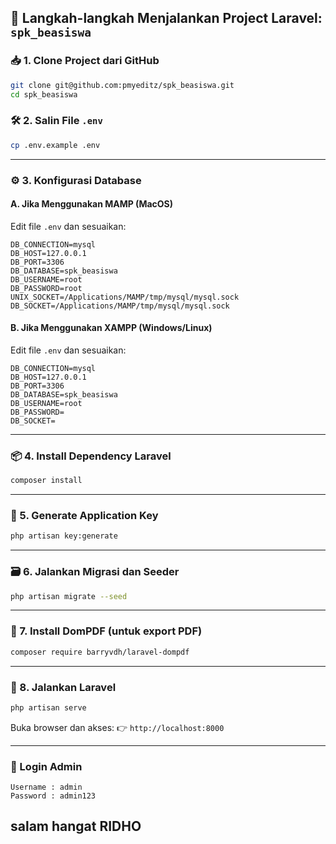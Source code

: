 ## 🚀 Langkah-langkah Menjalankan Project Laravel: `spk_beasiswa`

### 📥 1. Clone Project dari GitHub

```bash
git clone git@github.com:pmyeditz/spk_beasiswa.git
cd spk_beasiswa
```

### 🛠️ 2. Salin File `.env`

```bash
cp .env.example .env
```

---

### ⚙️ 3. Konfigurasi Database

#### **A. Jika Menggunakan MAMP (MacOS)**

Edit file `.env` dan sesuaikan:

```
DB_CONNECTION=mysql
DB_HOST=127.0.0.1
DB_PORT=3306
DB_DATABASE=spk_beasiswa
DB_USERNAME=root
DB_PASSWORD=root
UNIX_SOCKET=/Applications/MAMP/tmp/mysql/mysql.sock
DB_SOCKET=/Applications/MAMP/tmp/mysql/mysql.sock
```

#### **B. Jika Menggunakan XAMPP (Windows/Linux)**

Edit file `.env` dan sesuaikan:

```
DB_CONNECTION=mysql
DB_HOST=127.0.0.1
DB_PORT=3306
DB_DATABASE=spk_beasiswa
DB_USERNAME=root
DB_PASSWORD=
DB_SOCKET=
```

---

### 📦 4. Install Dependency Laravel

```bash
composer install
```

---

### 🔑 5. Generate Application Key

```bash
php artisan key:generate
```

---

### 🗃️ 6. Jalankan Migrasi dan Seeder

```bash
php artisan migrate --seed
```

---

### 🧾 7. Install DomPDF (untuk export PDF)

```bash
composer require barryvdh/laravel-dompdf
```

---

### 🚀 8. Jalankan Laravel

```bash
php artisan serve
```

Buka browser dan akses:
👉 `http://localhost:8000`

---

### 🔐 Login Admin

```
Username : admin
Password : admin123
```

## salam hangat RIDHO

